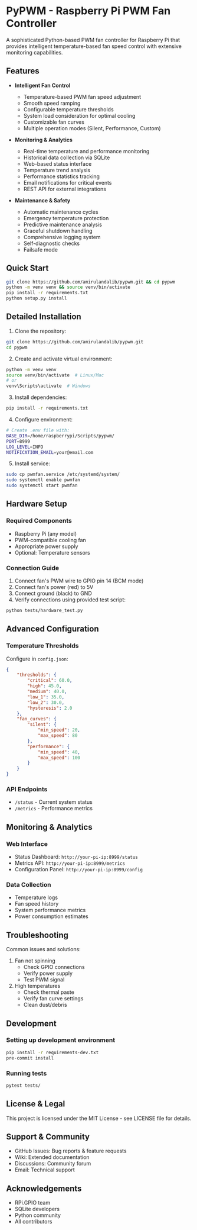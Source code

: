 # PyPWM - Raspberry Pi PWM Fan Controller

A sophisticated Python-based PWM fan controller for Raspberry Pi that provides intelligent temperature-based fan speed control with extensive monitoring capabilities.

## Features

- **Intelligent Fan Control**
    - Temperature-based PWM fan speed adjustment
    - Smooth speed ramping
    - Configurable temperature thresholds
    - System load consideration for optimal cooling
    - Customizable fan curves
    - Multiple operation modes (Silent, Performance, Custom)

- **Monitoring & Analytics**
    - Real-time temperature and performance monitoring
    - Historical data collection via SQLite
    - Web-based status interface
    - Temperature trend analysis
    - Performance statistics tracking
    - Email notifications for critical events
    - REST API for external integrations

- **Maintenance & Safety**
    - Automatic maintenance cycles
    - Emergency temperature protection
    - Predictive maintenance analysis
    - Graceful shutdown handling
    - Comprehensive logging system
    - Self-diagnostic checks
    - Failsafe mode

## Quick Start

```bash
git clone https://github.com/amirulandalib/pypwm.git && cd pypwm
python -m venv venv && source venv/bin/activate
pip install -r requirements.txt
python setup.py install
```

## Detailed Installation

1. Clone the repository:
```bash
git clone https://github.com/amirulandalib/pypwm.git
cd pypwm
```

2. Create and activate virtual environment:
```bash
python -m venv venv
source venv/bin/activate  # Linux/Mac
# or
venv\Scripts\activate  # Windows
```

3. Install dependencies:
```bash
pip install -r requirements.txt
```

4. Configure environment:
```bash
# Create .env file with:
BASE_DIR=/home/raspberrypi/Scripts/pypwm/
PORT=8999
LOG_LEVEL=INFO
NOTIFICATION_EMAIL=your@email.com
```

5. Install service:
```bash
sudo cp pwmfan.service /etc/systemd/system/
sudo systemctl enable pwmfan
sudo systemctl start pwmfan
```

## Hardware Setup

### Required Components
- Raspberry Pi (any model)
- PWM-compatible cooling fan
- Appropriate power supply
- Optional: Temperature sensors

### Connection Guide
1. Connect fan's PWM wire to GPIO pin 14 (BCM mode)
2. Connect fan's power (red) to 5V
3. Connect ground (black) to GND
4. Verify connections using provided test script:
```bash
python tests/hardware_test.py
```

## Advanced Configuration

### Temperature Thresholds
Configure in `config.json`:
```json
{
    "thresholds": {
        "critical": 60.0,
        "high": 45.0,
        "medium": 40.0,
        "low_1": 35.0,
        "low_2": 30.0,
        "hysteresis": 2.0
    },
    "fan_curves": {
        "silent": {
            "min_speed": 20,
            "max_speed": 80
        },
        "performance": {
            "min_speed": 40,
            "max_speed": 100
        }
    }
}
```

### API Endpoints
- `/status` - Current system status
- `/metrics` - Performance metrics


## Monitoring & Analytics

### Web Interface
- Status Dashboard: `http://your-pi-ip:8999/status`
- Metrics API: `http://your-pi-ip:8999/metrics`
- Configuration Panel: `http://your-pi-ip:8999/config`

### Data Collection
- Temperature logs
- Fan speed history
- System performance metrics
- Power consumption estimates

## Troubleshooting

Common issues and solutions:
1. Fan not spinning
   - Check GPIO connections
   - Verify power supply
   - Test PWM signal
2. High temperatures
   - Check thermal paste
   - Verify fan curve settings
   - Clean dust/debris

## Development

### Setting up development environment
```bash
pip install -r requirements-dev.txt
pre-commit install
```

### Running tests
```bash
pytest tests/
```

## License & Legal

This project is licensed under the MIT License - see LICENSE file for details.

## Support & Community

- GitHub Issues: Bug reports & feature requests
- Wiki: Extended documentation
- Discussions: Community forum
- Email: Technical support

## Acknowledgements

- RPi.GPIO team
- SQLite developers
- Python community
- All contributors
